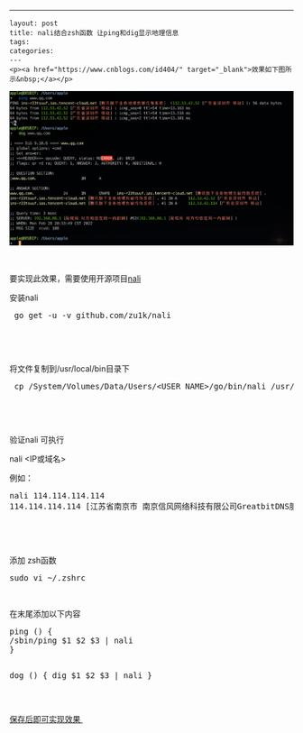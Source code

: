 ---
    layout: post
    title: nali结合zsh函数 让ping和dig显示地理信息
    tags:
    categories:
    ---
    <p><a href="https://www.cnblogs.com/id404/" target="_blank">效果如下图所示&nbsp;</a></p>
<p><img src="/images/blog/725676-20220228203502422-1981016632.png" alt="" /></p>
<p>&nbsp;</p>
<p>要实现此效果，需要使用开源项目<a href="https://github.com/zu1k/nali" target="_blank">nali</a> &nbsp;</p>
<p>安装nali</p>
<div class="cnblogs_Highlighter">
<pre class="brush:bash;gutter:true;"> go get -u -v github.com/zu1k/nali
</pre>
</div>
<p>&nbsp;</p>
<p>&nbsp;</p>
<p>将文件复制到/usr/local/bin目录下</p>
<div class="cnblogs_Highlighter">
<pre class="brush:bash;gutter:true;"> cp /System/Volumes/Data/Users/&lt;USER_NAME&gt;/go/bin/nali /usr/local/bin
</pre>
</div>
<p>&nbsp;</p>
<p>&nbsp;</p>
<p>验证nali 可执行&nbsp;</p>
<p>nali &lt;IP或域名&gt;</p>
<p>例如：</p>
<div class="cnblogs_Highlighter">
<pre class="brush:bash;gutter:true;">nali 114.114.114.114
114.114.114.114 [江苏省南京市 南京信风网络科技有限公司GreatbitDNS服务器]
</pre>
</div>
<p>&nbsp;</p>
<p>&nbsp;</p>
<p>添加 zsh函数</p>
<div class="cnblogs_Highlighter">
<pre class="brush:bash;gutter:true;">sudo vi ~/.zshrc
</pre>
</div>
<p>&nbsp;</p>
<p>在末尾添加以下内容</p>
<div class="cnblogs_Highlighter">
<pre class="brush:bash;gutter:true;">ping () {
/sbin/ping $1 $2 $3 | nali
}

dog () {
dig $1 $2 $3 | nali
}
</pre>
</div>
<p>&nbsp;</p>
<p><a href="https://www.cnblogs.com/id404/" target="_blank">保存后即可实现效果&nbsp;</a></p>
    
